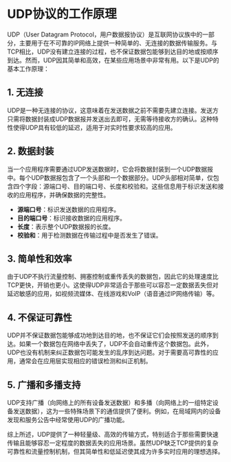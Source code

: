 # **UDP协议的工作原理**

UDP（User Datagram Protocol，用户数据报协议）是互联网协议族中的一部分，主要用于在不可靠的IP网络上提供一种简单的、无连接的数据传输服务。与TCP相比，UDP没有建立连接的过程，也不保证数据包能够到达目的地或按顺序到达。然而，UDP因其简单和高效，在某些应用场景中非常有用。以下是UDP的基本工作原理：

## **1. 无连接**

UDP是一种无连接的协议，这意味着在发送数据之前不需要先建立连接。发送方只需将数据封装成UDP数据报并发送出去即可，无需等待接收方的确认。这种特性使得UDP具有较低的延迟，适用于对实时性要求较高的应用。

## **2. 数据封装**

当一个应用程序需要通过UDP发送数据时，它会将数据封装到一个UDP数据报中。每个UDP数据报包含了一个头部和一个数据部分。UDP头部相对简单，仅包含四个字段：源端口号、目的端口号、长度和校验和。这些信息用于标识发送和接收的应用程序，并确保数据的完整性。

- **源端口号**：标识发送数据的应用程序。
- **目的端口号**：标识接收数据的应用程序。
- **长度**：表示整个UDP数据报的长度。
- **校验和**：用于检测数据在传输过程中是否发生了错误。

## **3. 简单性和效率**

由于UDP不执行流量控制、拥塞控制或重传丢失的数据包，因此它的处理速度比TCP更快，开销也更小。这使得UDP非常适合于那些可以容忍一定数据丢失但对延迟敏感的应用，如视频流媒体、在线游戏和VoIP（语音通过IP网络传输）等。

## **4. 不保证可靠性**

UDP并不保证数据包能够成功地到达目的地，也不保证它们会按照发送的顺序到达。如果一个数据包在网络中丢失了，UDP不会自动重传这个数据包。此外，UDP也没有机制来纠正数据包可能发生的乱序到达问题。对于需要高可靠性的应用，通常会在应用层实现相应的错误检测和纠正机制。

## **5. 广播和多播支持**

UDP支持广播（向网络上的所有设备发送数据）和多播（向网络上的一组特定设备发送数据），这为一些特殊场景下的通信提供了便利。例如，在局域网内的设备发现和服务公告中经常使用UDP的广播功能。

综上所述，UDP提供了一种轻量级、高效的传输方式，特别适合于那些需要快速传输且能够容忍一定程度的数据丢失的应用场景。虽然UDP缺乏TCP提供的复杂可靠性和流量控制机制，但其简单性和低延迟使其成为许多实时应用的理想选择。
